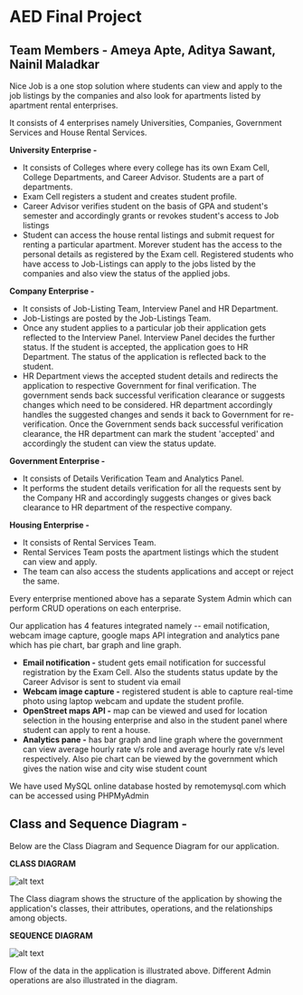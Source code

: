 # AED Final Project

## Team Members - Ameya Apte, Aditya Sawant, Nainil Maladkar

Nice Job is a one stop solution where students can view and apply to the job listings by the companies and also look for apartments listed by apartment rental enterprises.

It consists of 4 enterprises namely Universities, Companies, Government Services and House Rental Services.

**University Enterprise -** 
- It consists of Colleges where every college has its own Exam Cell, College Departments, and Career Advisor. Students are a part of departments.
- Exam Cell registers a student and creates student profile.
- Career Advisor verifies student on the basis of GPA and student's semester and accordingly grants or revokes student's access to Job listings
- Student can access the house rental listings and submit request for renting a particular apartment. Morever student has the access to the personal details as registered by the Exam cell. Registered students who have access to Job-Listings can apply to the jobs listed by the companies and also view the status of the applied jobs. 

**Company Enterprise -**
- It consists of Job-Listing Team, Interview Panel and HR Department.
- Job-Listings are posted by the Job-Listings Team.
- Once any student applies to a particular job their application gets reflected to the Interview Panel. Interview Panel decides the further status. If the student is accepted, the application goes to HR Department. The status of the application is reflected back to the student. 
- HR Department views the accepted student details and redirects the application to respective Government for final verification. The government sends back successful verification clearance or suggests changes which need to be considered. HR department accordingly handles the suggested changes and sends it back to Government for re-verification. Once the Government sends back successful verification clearance, the HR department can mark the student 'accepted' and accordingly the student can view the status update.

**Government Enterprise -** 
- It consists of Details Verification Team and Analytics Panel.
- It performs the student details verification for all the requests sent by the Company HR and accordingly suggests changes or gives back clearance to HR department of the respective company.

**Housing Enterprise -**
- It consists of Rental Services Team.
- Rental Services Team posts the apartment listings which the student can view and apply.
- The team can also access the students applications and accept or reject the same.

Every enterprise mentioned above has a separate System Admin which can perform CRUD operations on each enterprise.

Our application has 4 features integrated namely -- email notification, webcam image capture, google maps API integration and analytics pane which has pie chart, bar graph and line graph.
- **Email notification -** student gets email notification for successful registration by the Exam Cell. Also the students status update by the Career Advisor is sent to student via email
- **Webcam image capture -** registered student is able to capture real-time photo using laptop webcam and update the student profile.
- **OpenStreet maps API -** map can be viewed and used for location selection in the housing enterprise and also in the student panel where student can apply to rent a house.
- **Analytics pane -** has bar graph and line graph where the government can view average hourly rate v/s role and average hourly rate v/s level respectively. Also pie chart can be viewed by the government which gives the nation wise and city wise student count

We have used MySQL online database hosted by remotemysql.com which can be accessed using PHPMyAdmin

## Class and Sequence Diagram -
Below are the Class Diagram and Sequence Diagram for our application.

**CLASS DIAGRAM**

![alt text](https://github.com/sawant-adit/FinalProjectAED/blob/main/NiceJobApp/src/Images/AED_Final_Project_Class_Diagram.jpg?raw=true)

The Class diagram shows the structure of the application by showing the application's classes, their attributes, operations, and the relationships among objects.

**SEQUENCE DIAGRAM**

![alt text](https://github.com/sawant-adit/FinalProjectAED/blob/main/NiceJobApp/src/Images/AED_Final_Project_Sequence_Diagram.png?raw=true)

Flow of the data in the application is illustrated above. Different Admin operations are also illustrated in the diagram.
